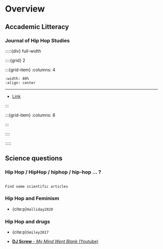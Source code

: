 # Overview

## Accademic Litteracy

### Journal of Hip Hop Studies


:::::{div} full-width

::::{grid} 2

:::{grid-item}
:columns: 4

```{image} ../_static/logo/jhhs.png
:width: 80%
:align: center

```

***

- [Link](https://scholarscompass.vcu.edu/jhhs/)

:::

:::{grid-item}
:columns: 8

<div id="rdr-embed" data-width="100%" data-height="400" style="width:100%; max-width:666px; border:0;"></div>

:::

::::

:::::






## Science questions


### Hip Hop / HipHop / hiphop / hip-hop ... ?

```{note}

Find some scientific articles 

```

### Hip Hop and Feminism

- {cite:p}`Halliday2020`



### Hip Hop and drugs

- {cite:p}`Smiley2017`

- [**DJ Screw** - *My Mind Went Blank* (Youtube)](https://www.youtube.com/watch?v=K_h55O66uf0)














<script> 
   window.rdrAsync = function() { 
     RDR.init({ 
       mapContext: "14902992", 
       datastreamHost: "datastream.bepress.com", 
       datastreamPort: "443", 
       datastreamStaticRoot: "https://assets.bepress.com/current/", 
       colorCode: "custom", 
       customColor: "FFCA38", 
       customSaturation: "0", 
       customLightness: "50", 
       institution_title: "Virginia Commonwealth University", 
       site_title: "Journal of Hip Hop Studies",  
       site_link: "https://scholarscompass.vcu.edu/jhhs", 
       instCountryCode: "us", 
       instCity: "Richmond", 
       instRegion: "Virginia", 
       instCountry: "United States", 
       origin: "https://deugz.github.io/nb-hiphop/_build/html/intro.html", 
       refreshRate: 3600000, 
       homepageMap: 0, 
       publicationMap: 1,  
       embedMap: 1, 
       largeMap: 1, 
       zoom: 2, 
       minZoom: 2, 
       stats_host: "https://resources.bepress.com", 
     }); 
   }; 
</script> 
<script src="https://assets.bepress.com/current/shared/embed/rdr.js" async="true"></script>


